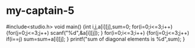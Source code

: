 # my-captain-5
#include<studio.h>
void main()
{int i,j,a[i][j],sum=0;
 for(i=0;i<=3;i++)
{for(j=0;j<=3;j++)
scanf("%d",&a[i][j]);
}
for(i=0;i<=3;i++)
{for(j=0;j<=3;j++)
if(i==j)
sum=sum+a[i][j];
}
printf("sum of diagonal elements is %d",sum);
}

